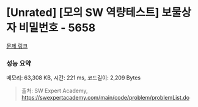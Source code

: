 # [Unrated] [모의 SW 역량테스트] 보물상자 비밀번호 - 5658 

[문제 링크](https://swexpertacademy.com/main/code/problem/problemDetail.do?contestProbId=AWXRUN9KfZ8DFAUo) 

### 성능 요약

메모리: 63,308 KB, 시간: 221 ms, 코드길이: 2,209 Bytes



> 출처: SW Expert Academy, https://swexpertacademy.com/main/code/problem/problemList.do